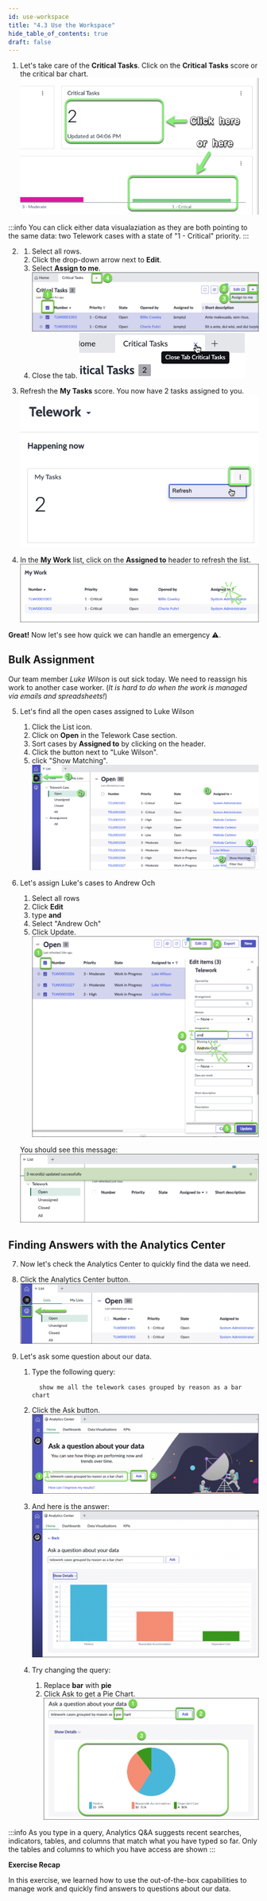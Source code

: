 ```yaml
---
id: use-workspace
title: "4.3 Use the Workspace"
hide_table_of_contents: true
draft: false
---
```


1. Let's take care of the **Critical Tasks**. Click on the **Critical Tasks** score or the critical bar chart.
![](../images/2023-10-04-16-08-14.png)

:::info
You can click either data visualaziation as they are both pointing to the same data: two Telework cases with a state of "1 - Critical" priority. 
:::


2. 
   1. Select all rows. 
   2. Click the drop-down arrow next to **Edit**.
   3. Select **Assign to me**.
   ![](./workspace/Assign_to_me.png)
   4. Close the tab.
   ![](../images/2023-10-04-16-10-24.png)


3. Refresh the **My Tasks** score. You now have 2 tasks assigned to you.
![](../images/2023-10-04-16-11-02.png)


4. In the **My Work** list, click on the **Assigned to** header to refresh the list.
![](./workspace/Click_Assigned_to_to_refresh_the_list.png)


**Great!** Now let's see how quick we can handle an emergency ⚠️.

## Bulk Assignment

Our team member _Luke Wilson_ is out sick today. We need to reassign his work to another case worker. (_It is hard to do when the work is managed via emails and spreadsheets!_)

5. Let's find all the open cases assigned to Luke Wilson

    1. Click the List icon.
    2. Click on **Open** in the Telework Case section.
    3. Sort cases by **Assigned to** by clicking on the header.
    4. Click the button next to "Luke Wilson".
    5. click "Show Matching".
    ![](../images/2023-10-04-16-14-30.png)


6. Let's assign Luke's cases to Andrew Och

    1. Select all rows
    2. Click **Edit** 
    3. type **and**
    4. Select "Andrew Och"
    5. Click Update.
    ![](./workspace/assign_to_Andrew.png)
    
    You should see this message:
    ![](./workspace/message_record_updated.png)

## Finding Answers with the Analytics Center

7. Now let's check the Analytics Center to quickly find the data we need.


8. Click the Analytics Center button.
![](./workspace/Click_Analytics_Center.png)


9. Let's ask some question about our data.
   1. Type the following query: 

            show me all the telework cases grouped by reason as a bar chart

   2. Click the <span className="aes_button_white">Ask</span> button.
    ![](./workspace/ask_question.png)
   3. And here is the answer:
    ![](./workspace/analytics_center_result.png)
   4. Try changing the query:  
      1. Replace **bar** with **pie**
      2. Click Ask to get a Pie Chart.
    ![](./workspace/question_as_Pie_chart.png)


:::info
As you type in a query, Analytics Q&A suggests recent searches, indicators, tables, and columns that match what you have typed so far. Only the tables and columns to which you have access are shown
:::

**Exercise Recap**

In this exercise, we learned how to use the out-of-the-box capabilities to manage work and quickly find answers to questions about our data.